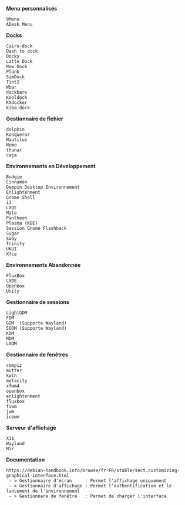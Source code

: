 **Menu personnalisés**
```
9Menu
ADesk Menu
```

**Docks**
```
Cairo-dock
Dash to dock
Docky
Latte Dock
Now Dock
Plank
SimDock
Tint2
Wbar
dockbarx
Kooldock
KXdocker
kiba-dock
```

**Gestionnaire de fichier**
```
dolphin
Konqueror
Nautilus
Nemo
thunar
caja
```


**Environnements en Développement**
```
Budgie
Cinnamon
Deepin Desktop Environnement
Enlightenment
Gnome Shell
i3
LXQt
Mate
Pantheon
Plasma (KDE)
Session Gnome Flashback
Sugar
Sway
Trinity
UKUI
Xfce
```

**Environnements Abandonnée**
```
FluxBox
LXDE
Openbox
Unity
```


**Gestionnaire de sessions**
```
LightGDM
FDM
GDM  (Supporte Wayland)
SDDM (Supporte Wayland)
KDM
MDM
LXDM
```

**Gestionnaire de fenêtres**
```
compiz
mutter
kwin
metacity
xfwm4
openbox
enlightenment
fluxbox
fvwm
jwm
icewm
```



**Serveur d'affichage**
```
X11
Wayland
Mir
```


**Documentation**
```
https://debian-handbook.info/browse/fr-FR/stable/sect.customizing-graphical-interface.html
 - > Gestionnaire d'écran     : Permet l'affichage uniquement
 - > Gestionnaire d'affichage : Permet l'authentification et le lancement de l'environnement
 - > Gestionnare de fenêtre   : Permet de charger l'interface
```
